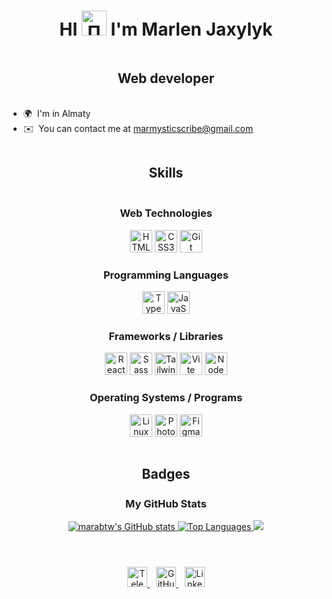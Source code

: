 
<h1 align="center">HI
<img style = "width: 40px; height: 40px" src="https://user-images.githubusercontent.com/18350557/176309783-0785949b-9127-417c-8b55-ab5a4333674e.gif" alt="Привет" />
I'm Marlen Jaxylyk
</h1>

<hr style="width: 100%; margin: 0 auto; background: rgba(255, 255, 255, 0.5);">
<h2 align = "center">Web developer</h2>
<div style="width: 50%; margin: 0 auto; border: 1px solid rgba(255, 255, 255, 0.5);"></div>

* 🌍  I'm in Almaty
* ✉️  You can contact me at [marmysticscribe@gmail.com](mailto:marmysticscribe@gmail.com)


<hr style="width: 100%; margin: 0 auto; background: rgba(255, 255, 255, 0.5);">
<h2 align="center">Skills</h2>
<div style="width: 50%; margin: 0 auto; border: 1px solid rgba(255, 255, 255, 0.5);"></div>

<div align="center">
    <h3>Web Technologies</h3>
    <p>
        <a href="https://developer.mozilla.org/en-US/docs/Glossary/HTML5" target="_blank" rel="noreferrer"><img src="https://raw.githubusercontent.com/danielcranney/readme-generator/main/public/icons/skills/html5-colored.svg" width="36" height="36" alt="HTML5" /></a>
        <a href="https://www.w3.org/TR/CSS/#css" target="_blank" rel="noreferrer"><img src="https://raw.githubusercontent.com/danielcranney/readme-generator/main/public/icons/skills/css3-colored.svg" width="36" height="36" alt="CSS3" /></a>
        <a href="https://git-scm.com/" target="_blank" rel="noreferrer"><img src="https://raw.githubusercontent.com/danielcranney/readme-generator/main/public/icons/skills/git-colored.svg" width="36" height="36" alt="Git" /></a>
    </p>
    <h3>Programming Languages</h3>
    <p>
        <a href="https://www.typescriptlang.org/" target="_blank" rel="noreferrer"><img src="https://raw.githubusercontent.com/danielcranney/readme-generator/main/public/icons/skills/typescript-colored.svg" width="36" height="36" alt="TypeScript" /></a>
        <a href="https://developer.mozilla.org/en-US/docs/Web/JavaScript" target="_blank" rel="noreferrer"><img src="https://raw.githubusercontent.com/danielcranney/readme-generator/main/public/icons/skills/javascript-colored.svg" width="36" height="36" alt="JavaScript" /></a>
    </p>
    <h3>Frameworks / Libraries</h3>
    <p>
        <a href="https://reactjs.org/" target="_blank" rel="noreferrer"><img src="https://raw.githubusercontent.com/danielcranney/readme-generator/main/public/icons/skills/react-colored.svg" width="36" height="36" alt="React" /></a>
        <a href="https://sass-lang.com/" target="_blank" rel="noreferrer"><img src="https://raw.githubusercontent.com/danielcranney/readme-generator/main/public/icons/skills/sass-colored.svg" width="36" height="36" alt="Sass" /></a>
        <a href="https://tailwindcss.com/" target="_blank" rel="noreferrer"><img src="https://raw.githubusercontent.com/danielcranney/readme-generator/main/public/icons/skills/tailwindcss-colored.svg" width="36" height="36" alt="TailwindCSS" /></a>
        <a href="https://vitejs.dev/" target="_blank" rel="noreferrer"><img src="https://raw.githubusercontent.com/danielcranney/readme-generator/main/public/icons/skills/vite-colored.svg" width="36" height="36" alt="Vite" /></a>
        <a href="https://nodejs.org/en/" target="_blank" rel="noreferrer"><img src="https://raw.githubusercontent.com/danielcranney/readme-generator/main/public/icons/skills/nodejs-colored.svg" width="36" height="36" alt="NodeJS" /></a>
    </p>
    <h3>Operating Systems / Programs</h3>
    <p>
        <a href="https://www.linux.org" target="_blank" rel="noreferrer"><img src="https://raw.githubusercontent.com/danielcranney/readme-generator/main/public/icons/skills/linux-colored.svg" width="36" height="36" alt="Linux" /></a>
        <a href="https://www.adobe.com/uk/products/photoshop.html" target="_blank" rel="noreferrer"><img src="https://raw.githubusercontent.com/danielcranney/readme-generator/main/public/icons/skills/photoshop-colored.svg" width="36" height="36" alt="Photoshop" /></a>
        <a href="https://www.figma.com/" target="_blank" rel="noreferrer"><img src="https://raw.githubusercontent.com/danielcranney/readme-generator/main/public/icons/skills/figma-colored.svg" width="36" height="36" alt="Figma" /></a>
    </p>
</div>

<hr style="width: 100%; margin: 0 auto; background: rgba(255, 255, 255, 0.5);">
<h2 align = "center">Badges</2>
<div style="width: 50%; margin: 0 auto; border: 1px solid rgba(255, 255, 255, 0.5);"></div>

<h3 align = "center">My GitHub Stats</h3>
<div align="center">
    <a href="http://www.github.com/marabtw">
        <img src="https://github-readme-stats.vercel.app/api?username=marabtw&show_icons=true&hide=&count_private=true&title_color=a855f7&text_color=f97316&icon_color=facc15&bg_color=171717&hide_border=true&show_icons=true" alt="marabtw's GitHub stats"/>
    </a>
    <a href="https://github.com/marabtw">
        <img src="https://github-readme-stats.vercel.app/api/top-langs/?username=marabtw&langs_count=10&title_color=a855f7&text_color=f97316&icon_color=facc15&bg_color=171717&hide_border=true&locale=en&custom_title=Top%20%Languages" alt="Top Languages"/>
    </a>
    <a href="http://www.github.com/marabtw">
        <img src="https://github-readme-streak-stats.herokuapp.com/?user=marabtw&stroke=f97316&background=171717&ring=a855f7&fire=a855f7&currStreakNum=f97316&currStreakLabel=a855f7&sideNums=f97316&sideLabels=f97316&dates=f97316&hide_border=true"/>
    </a>
</div>

<div style="width: 50%; margin: 20px auto 0 auto; border: 1px solid rgba(255, 255, 255, 0.5);"></div>

<p align="center" style="padding: 20px 0"> 
    <a style="margin-right: 10px" href="https://t.me/Pukl_l" target="_blank" rel="noreferrer"> 
        <picture> 
            <source media="(prefers-color-scheme: dark)" srcset="icons/telegram-dark.svg" /> 
            <source media="(prefers-color-scheme: light)" srcset="icons/telegram.svg" /> 
            <img src="icons/telegram.svg" width="32" height="32" alt="Telegram" /> 
        </picture> 
    </a> 
    <a style="margin-right: 10px" href="https://www.github.com/marabtw" target="_blank" rel="noreferrer"> 
        <picture> 
            <source media="(prefers-color-scheme: dark)" srcset="icons/github-dark.svg" /> 
            <source media="(prefers-color-scheme: light)" srcset="icons/github.svg" /> 
            <img src="icons/github.svg" width="32" height="32" alt="GitHub" /> 
        </picture> 
    </a>
    <a href="https://www.linkedin.com/in/marlen-jaxylyk-2396292a7/" target="_blank" rel="noreferrer"> 
        <picture> 
            <source media="(prefers-color-scheme: dark)" srcset="icons/linkedin-dark.svg" /> 
            <source media="(prefers-color-scheme: light)" srcset="icons/linkedin.svg" /> 
            <img src="icons/linkedin.svg" width="32" height="32" alt="Linkedin" /> 
        </picture> 
    </a>
</p>




